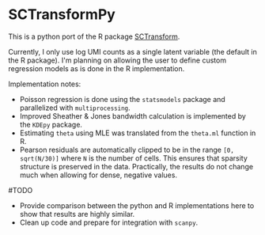 # SCTransformPy


This is a python port of the R package [SCTransform](https://github.com/ChristophH/sctransform).

Currently, I only use log UMI counts as a single latent variable (the default in the R package). I'm planning on allowing the user to define custom regression models as is done in the R implementation. 

Implementation notes:
- Poisson regression is done using the `statsmodels` package and parallelized with `multiprocessing`. 
- Improved Sheather & Jones bandwidth calculation is implemented by the `KDEpy` package.
- Estimating `theta` using MLE was translated from the `theta.ml` function in R.
- Pearson residuals are automatically clipped to be in the range `[0, sqrt(N/30)]` where `N` is the number of cells. This ensures that sparsity structure is preserved in the data. Practically, the results do not change much when allowing for dense, negative values.

#TODO 
- Provide comparison between the python and R implementations here to show that results are highly similar.
- Clean up code and prepare for integration with `scanpy`.
